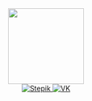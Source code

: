 <div id="header" align="center">
  <img src="https://media.giphy.com/media/3oKIPnAiaMCws8nOsE/giphy.gif" width="150"/>
</div>

<div id="badges" align="center">
  <a href="your-youtube-URL">
    <img src="https://img.shields.io/badge/Stepik-blue?style=for-the-badge&logo=Stepik&logoColor=white" alt="Stepik"/>
  </a>
  <a href="your-twitter-URL">
    <img src="https://img.shields.io/badge/VK-blue?style=for-the-badge&logo=VK&logoColor=white" alt="VK"/>
  </a>
</div>
